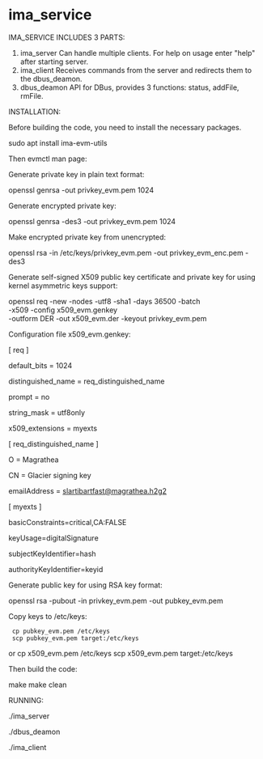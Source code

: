 # ima_service

IMA_SERVICE INCLUDES 3 PARTS:
  1) ima_server
    Can handle multiple clients. For help on usage enter "help" after starting server.
  2) ima_client
    Receives commands from the server and redirects them to the dbus_deamon.
  3) dbus_deamon
    API for DBus, provides 3 functions: status, addFile, rmFile.

INSTALLATION:

  Before building the code, you need to install the necessary packages.
  
  sudo apt install ima-evm-utils
  
  
  Then evmctl man page:
  
  Generate private key in plain text format:

  openssl genrsa -out privkey_evm.pem 1024

  Generate encrypted private key:

  openssl genrsa -des3 -out privkey_evm.pem 1024

  Make encrypted private key from unencrypted:

  openssl rsa -in /etc/keys/privkey_evm.pem -out privkey_evm_enc.pem -des3

  Generate self-signed X509 public key certificate and private key for using kernel asymmetric keys support:

  openssl req -new -nodes -utf8 -sha1 -days 36500 -batch \
              -x509 -config x509_evm.genkey \
              -outform DER -out x509_evm.der -keyout privkey_evm.pem

  Configuration file x509_evm.genkey:
  
  [ req ]
  
  default_bits = 1024
  
  distinguished_name = req_distinguished_name
  
  prompt = no
  
  string_mask = utf8only
  
  x509_extensions = myexts
  

  [ req_distinguished_name ]
  
  O = Magrathea
  
  CN = Glacier signing key
  
  emailAddress = slartibartfast@magrathea.h2g2
  

  [ myexts ]
  
  basicConstraints=critical,CA:FALSE
  
  keyUsage=digitalSignature
  
  subjectKeyIdentifier=hash
  
  authorityKeyIdentifier=keyid
  

  Generate public key for using RSA key format:

  openssl rsa -pubout -in privkey_evm.pem -out pubkey_evm.pem

  Copy keys to /etc/keys:

     cp pubkey_evm.pem /etc/keys
     scp pubkey_evm.pem target:/etc/keys
  or
     cp x509_evm.pem /etc/keys
     scp x509_evm.pem target:/etc/keys
     
  Then build the code:
  
  make
  make clean
  
  RUNNING:
  
  ./ima_server
  
  ./dbus_deamon
  
  ./ima_client
  
